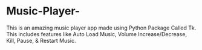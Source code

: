 # Music-Player-
This is an amazing music player app made using Python Package Called Tk. This includes features like Auto Load Music, Volume Increase/Decrease, Kill, Pause, &amp; Restart Music.

